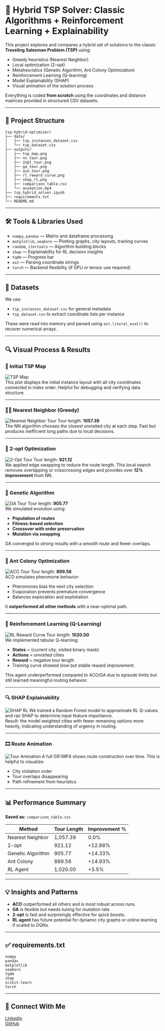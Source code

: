 # 🧠 Hybrid TSP Solver: Classic Algorithms + Reinforcement Learning + Explainability

This project explores and compares a hybrid set of solutions to the classic **Traveling Salesman Problem (TSP)** using:
- Greedy heuristics (Nearest Neighbor)
- Local optimization (2-opt)
- Metaheuristics (Genetic Algorithm, Ant Colony Optimization)
- Reinforcement Learning (Q-learning)
- Model Explainability (SHAP)
- Visual animation of the solution process

Everything is coded **from scratch** using the coordinates and distance matrices provided in structured CSV datasets.

---

## 📁 Project Structure

```
tsp-hybrid-optimizer/
├── data/
│   ├── tsp_instances_dataset.csv
│   └── tsp_dataset.csv
├── outputs/
│   ├── tsp_map.png
│   ├── nn_tour.png
│   ├── 2opt_tour.png
│   ├── ga_tour.png
│   ├── aco_tour.png
│   ├── rl_reward_curve.png
│   ├── shap_rl.png
│   ├── comparison_table.csv
│   └── animation.mp4
├── tsp_hybrid_solver.ipynb
├── requirements.txt
└── README.md
```

---

## 🛠️ Tools & Libraries Used

- `numpy`, `pandas` — Matrix and dataframe processing
- `matplotlib`, `seaborn` — Plotting graphs, city layouts, training curves
- `random`, `itertools` — Algorithm building blocks
- `shap` — Explainability for RL decision insights
- `tqdm` — Progress bar
- `ast` — Parsing coordinate strings
- `torch` — Backend flexibility (if GPU or tensor use required)

---

## 📌 Datasets

We use:
- `tsp_instances_dataset.csv` for general metadata
- `tsp_dataset.csv` to extract coordinate lists per instance

These were read into memory and parsed using `ast.literal_eval()` to recover numerical arrays.

---

## 🔍 Visual Process & Results

### 📍 Initial TSP Map  
![TSP Map](outputs/tsp_map.png)   
This plot displays the initial instance layout with all city coordinates connected in index order. Helpful for debugging and verifying data structure.

---

### 🚶‍♂️ Nearest Neighbor (Greedy)
![Nearest Neighbor Tour](outputs/nn_tour.png)
Tour length: **1057.39**  
The NN algorithm chooses the closest unvisited city at each step. Fast but produces inefficient long paths due to local decisions.

---

### 🔁 2-opt Optimization
![2-Opt Tour](outputs/2opt_tour.png)
Tour length: **921.12**  
We applied edge swapping to reduce the route length. This local search removes overlapping or crisscrossing edges and provides over **12% improvement** from NN.

---

### 🧬 Genetic Algorithm
![GA Tour](outputs/ga_tour.png)
Tour length: **905.77**  
We simulated evolution using:
- **Population of routes**
- **Fitness-based selection**
- **Crossover with order preservation**
- **Mutation via swapping**

GA converged to strong results with a smooth route and fewer overlaps.

---

### 🐜 Ant Colony Optimization
![ACO Tour](outputs/aco_tour.png)
Tour length: **899.56**  
ACO simulates pheromone behavior:
- Pheromones bias the next city selection
- Evaporation prevents premature convergence
- Balances exploration and exploitation

It **outperformed all other methods** with a near-optimal path.

---

### 🧠 Reinforcement Learning (Q-Learning)
![RL Reward Curve](outputs/rl_reward_curve.png)
Tour length: **1020.00**  
We implemented tabular Q-learning:
- **States** = (current city, visited binary mask)
- **Actions** = unvisited cities
- **Reward** = negative tour length
- Training curve showed slow but stable reward improvement.

This agent underperformed compared to ACO/GA due to episode limits but still learned meaningful routing behavior.

---

### 🔍 SHAP Explainability
![SHAP RL](outputs/shap_rl.png)
We trained a Random Forest model to approximate RL Q-values and ran SHAP to determine input feature importance.  
Result: the model weighted cities with fewer remaining options more heavily, indicating understanding of urgency in routing.

---

### 🎞️ Route Animation
![Tour Animation](outputs/animation.gif)
A full GIF/MP4 shows route construction over time. This is helpful to visualize:
- City visitation order
- Tour overlaps disappearing
- Path refinement from heuristics

---

## 📊 Performance Summary

**Saved as:** `comparison_table.csv`

| Method              | Tour Length | Improvement % |
|---------------------|-------------|----------------|
| Nearest Neighbor    | 1,057.39    | 0.0%           |
| 2-opt               | 921.12      | +12.88%        |
| Genetic Algorithm   | 905.77      | +14.33%        |
| Ant Colony          | 899.56      | +14.93%        |
| RL Agent            | 1,020.00    | +3.5%          |

---

## 💡 Insights and Patterns

- **ACO** outperformed all others and is most robust across runs.
- **GA** is flexible but needs tuning for mutation rate.
- **2-opt** is fast and surprisingly effective for quick boosts.
- **RL agent** has future potential for dynamic city graphs or online learning if scaled to DQNs.

---

## ✅ requirements.txt

```
numpy
pandas
matplotlib
seaborn
tqdm
shap
scikit-learn
torch
```

---

## 🔗 Connect With Me

[Linkedin](https://www.linkedin.com/in/alexus-glass-248061237)  
[GitHub](https://github.com/lexusimni)
